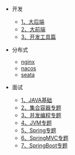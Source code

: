 - 开发
  - [1、大后端](/docs/develop/1、大后端.md)
  - [2、大前端](/docs/develop/2、大前端.md)
  - [3、开发工具篇](/docs/develop/3、开发工具篇.md)

- 分布式
  - [nginx](/docs/nginx/nginx.md)
  - [nacos](/docs/nacos/nacos.md)
  - [seata](/docs/seata/seata.md)

- 面试
  - [1、JAVA基础](docs/interview/1、JAVA基础.md)
  - [2、集合容器专题](docs/interview/2、集合容器专题.md)
  - [3、并发编程专题](docs/interview/3、并发编程专题.md)
  - [4、JVM专题](docs/interview/4、JVM专题.md)
  - [5、Spring专题](docs/interview/5、Spring专题.md)
  - [6、SpringMVC专题](docs/interview/6、SpringMVC专题.md)
  - [7、SpringBoot专题](docs/interview/7、SpringBoot专题.md)
